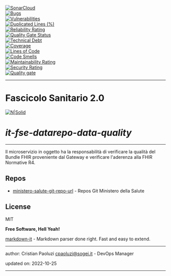 [![SonarCloud](https://sonarcloud.io/images/project_badges/sonarcloud-black.svg)](https://sonarcloud.io/summary/new_code?id=it.finanze.sanita.fse2%3Adatarepo-data-quality-ms)
<br/>
[![Bugs](https://sonarcloud.io/api/project_badges/measure?project=it.finanze.sanita.fse2%3Adatarepo-data-quality-ms&metric=bugs)](https://sonarcloud.io/summary/new_code?id=it.finanze.sanita.fse2%3Adatarepo-data-quality-ms)
<br/>
[![Vulnerabilities](https://sonarcloud.io/api/project_badges/measure?project=it.finanze.sanita.fse2%3Adatarepo-data-quality-ms&metric=vulnerabilities)](https://sonarcloud.io/summary/new_code?id=it.finanze.sanita.fse2%3Adatarepo-data-quality-ms)
<br/>
[![Duplicated Lines (%)](https://sonarcloud.io/api/project_badges/measure?project=it.finanze.sanita.fse2%3Adatarepo-data-quality-ms&metric=duplicated_lines_density)](https://sonarcloud.io/summary/new_code?id=it.finanze.sanita.fse2%3Adatarepo-data-quality-ms)
<br/>
[![Reliability Rating](https://sonarcloud.io/api/project_badges/measure?project=it.finanze.sanita.fse2%3Adatarepo-data-quality-ms&metric=reliability_rating)](https://sonarcloud.io/summary/new_code?id=it.finanze.sanita.fse2%3Adatarepo-data-quality-ms)
<br/>
[![Quality Gate Status](https://sonarcloud.io/api/project_badges/measure?project=it.finanze.sanita.fse2%3Adatarepo-data-quality-ms&metric=alert_status)](https://sonarcloud.io/summary/new_code?id=it.finanze.sanita.fse2%3Adatarepo-data-quality-ms)
<br/>
[![Technical Debt](https://sonarcloud.io/api/project_badges/measure?project=it.finanze.sanita.fse2%3Adatarepo-data-quality-ms&metric=sqale_index)](https://sonarcloud.io/summary/new_code?id=it.finanze.sanita.fse2%3Adatarepo-data-quality-ms)
<br/>
[![Coverage](https://sonarcloud.io/api/project_badges/measure?project=it.finanze.sanita.fse2%3Adatarepo-data-quality-ms&metric=coverage)](https://sonarcloud.io/summary/new_code?id=it.finanze.sanita.fse2%3Adatarepo-data-quality-ms)
<br/>
[![Lines of Code](https://sonarcloud.io/api/project_badges/measure?project=it.finanze.sanita.fse2%3Adatarepo-data-quality-ms&metric=ncloc)](https://sonarcloud.io/summary/new_code?id=it.finanze.sanita.fse2%3Adatarepo-data-quality-ms)
<br/>
[![Code Smells](https://sonarcloud.io/api/project_badges/measure?project=it.finanze.sanita.fse2%3Adatarepo-data-quality-ms&metric=code_smells)](https://sonarcloud.io/summary/new_code?id=it.finanze.sanita.fse2%3Adatarepo-data-quality-ms)
<br/>
[![Maintainability Rating](https://sonarcloud.io/api/project_badges/measure?project=it.finanze.sanita.fse2%3Adatarepo-data-quality-ms&metric=sqale_rating)](https://sonarcloud.io/summary/new_code?id=it.finanze.sanita.fse2%3Adatarepo-data-quality-ms)
<br/>
[![Security Rating](https://sonarcloud.io/api/project_badges/measure?project=it.finanze.sanita.fse2%3Adatarepo-data-quality-ms&metric=security_rating)](https://sonarcloud.io/summary/new_code?id=it.finanze.sanita.fse2%3Adatarepo-data-quality-ms)
<br/>
[![Quality gate](https://sonarcloud.io/api/project_badges/quality_gate?project=it.finanze.sanita.fse2%3Adatarepo-data-quality-ms)](https://sonarcloud.io/summary/new_code?id=it.finanze.sanita.fse2%3Adatarepo-data-quality-ms)
<br/>

---

# Fascicolo Sanitario 2.0
[![N|Solid](https://www.sogei.it/content/dam/sogei/loghi/Sogei_logo_304.svg)](https://www.sogei.it/it/sogei-homepage.html)

# _it-fse-datarepo-data-quality_


---

Il microservizio in oggetto ha la responsabilità di verificare la qualità del Bundle FHIR proveniente dal Gateway e verificare l'aderenza alla FHIR Normative R4.

## Repos
- [ministero-salute-git-repo-url] - Repos Git Ministero della Salute

## License

MIT

**Free Software, Hell Yeah!**

[markdown-it] - Markdown parser done right. Fast and easy to extend.

[//]: # (These are reference links used in the body of this note and get stripped out when the markdown processor does its job. There is no need to format nicely because it shouldn't be seen. Thanks SO - http://stackoverflow.com/questions/4823468/store-comments-in-markdown-syntax)
[markdown-it]: <https://github.com/markdown-it/markdown-it>
[ministero-salute-git-repo-url]: <https://github.com/ministero-salute/it-fse-datarepo-data-quality.git>
[Spring Boot]: <https://spring.io/projects/spring-boot>
[Maven]: <https://maven.apache.org/>

---
author: Cristian Paoluzi <cpaoluzi@sogei.it> - DevOps Manager

updated on: 2022-10-25

---
